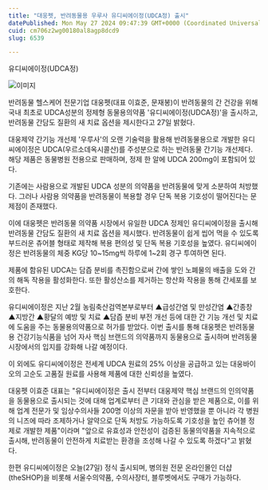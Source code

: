 ```yaml
---
title: "대웅펫, 반려동물용 우루사 유디씨에이정(UDCA정) 출시"
datePublished: Mon May 27 2024 09:47:39 GMT+0000 (Coordinated Universal Time)
cuid: cm706z2wg00180al8agp8dcd9
slug: 6539

---
```



유디씨에이정(UDCA정)

![이미지](https://cdn.hashnode.com/res/hashnode/image/upload/v1739260798731/a684a354-4593-43c7-9f8a-25a6660be318.jpeg)

반려동물 헬스케어 전문기업 대웅펫(대표 이효준, 문재봉)이 반려동물의 간 건강을 위해 국내 최초로 UDCA성분의 정제형 동물용의약품 '유디씨에이정(UDCA정)'을 출시하고, 반려동물 간담도 질환의 새 치료 옵션을 제시한다고 27일 밝혔다.

대웅제약 간기능 개선제 '우루사'의 오랜 기술력을 활용해 반려동물용으로 개발한 유디씨에이정은 UDCA(우르소데옥시콜산)를 주성분으로 하는 반려동물 간기능 개선제다. 해당 제품은 동물병원 전용으로 판매하며, 정제 한 알에 UDCA 200mg이 포함되어 있다.

기존에는 사람용으로 개발된 UDCA 성분의 의약품을 반려동물에 맞게 소분하여 처방했다. 그러나 사람용 의약품을 반려동물이 복용할 경우 단독 복용 기호성이 떨어진다는 문제점이 존재했다.

이에 대웅펫은 반려동물 의약품 시장에서 유일한 UDCA 정제인 유디씨에이정을 출시해 반려동물 간담도 질환의 새 치료 옵션을 제시했다. 반려동물이 쉽게 씹어 먹을 수 있도록 부드러운 츄어블 형태로 제작해 복용 편의성 및 단독 복용 기호성을 높였다. 유디씨에이정은 반려동물의 체중 KG당 10~15mg씩 하루에 1~2회 경구 투여하면 된다.

제품에 함유된 UDCA는 담즙 분비를 촉진함으로써 간에 쌓인 노폐물의 배출을 도와 간의 해독 작용을 활성화한다. 또한 활성산소를 제거하는 항산화 작용을 통해 간세포를 보호한다.

유디씨에이정은 지난 2월 농림축산검역본부로부터 ▲급성간염 및 만성간염 ▲간종창 ▲지방간 ▲황달의 예방 및 치료 ▲담즙 분비 부전 개선 등에 대한 간 기능 개선 및 치료에 도움을 주는 동물용의약품으로 허가를 받았다. 이번 출시를 통해 대웅펫은 반려동물용 건강기능식품을 넘어 자사 핵심 브랜드의 의약품까지 동물용으로 출시하며 반려동물 시장에서의 입지를 강화해 나갈 예정이다.

이 외에도 유디씨에이정은 전세계 UDCA 원료의 25% 이상을 공급하고 있는 대웅바이오의 고순도 고품질 원료를 사용해 제품에 대한 신뢰성을 높였다.

대웅펫 이효준 대표는 "유디씨에이정은 출시 전부터 대웅제약 핵심 브랜드의 인의약품을 동물용으로 출시되는 것에 대해 업계로부터 큰 기대와 관심을 받은 제품으로, 이를 위해 업계 전문가 및 임상수의사들 200명 이상의 자문을 받아 반영했을 뿐 아니라 각 병원의 니즈에 따라 조제하거나 알약으로 단독 처방도 가능하도록 기호성을 높인 츄어블 정제로 개발한 제품"이라며 "앞으로 유효성과 안전성이 검증된 동물의약품을 지속적으로 출시해, 반려동물이 안전하게 치료받는 환경을 조성해 나갈 수 있도록 하겠다"고 밝혔다.

한편 유디씨에이정은 오늘(27일) 정식 출시되며, 병의원 전문 온라인몰인 더샵(theSHOP)을 비롯해 서울수의약품, 수의사장터, 블루벳에서도 구매가 가능하다.